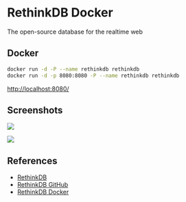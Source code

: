 # RethinkDB Docker

The open-source database for the realtime web

## Docker
```sh
docker run -d -P --name rethinkdb rethinkdb
docker run -d -p 8080:8080 -P --name rethinkdb rethinkdb
```
[http://localhost:8080/](http://localhost:8080/)

## Screenshots
![](https://rethinkdb.com/assets/images/docs/administration/webui.png)

![](https://d33wubrfki0l68.cloudfront.net/6dd9f9601cebe61eee0c5ad3e6ea0de8246c5f8a/7a3ed/assets/images/docs/administration/shard.png)

## References
- [RethinkDB](https://rethinkdb.com/)
- [RethinkDB GitHub](https://github.com/rethinkdb/rethinkdb)
- [RethinkDB Docker](https://rethinkdb.com/docs/install/)